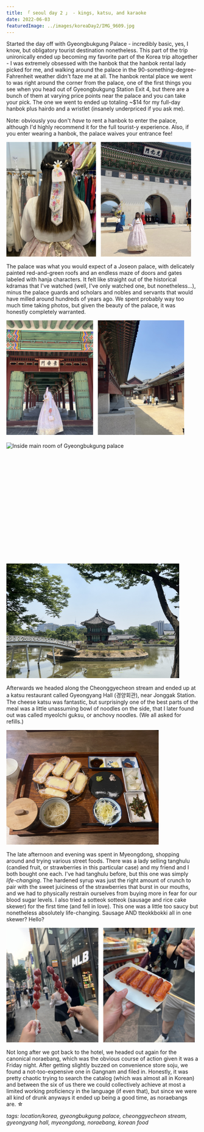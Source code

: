 ```yaml
---
title: 「 seoul day 2 」 - kings, katsu, and karaoke
date: 2022-06-03
featuredImage: ../images/koreaDay2/IMG_9609.jpg
---
```


Started the day off with Gyeongbukgung Palace - incredibly basic, yes, I know, but obligatory tourist destination nonetheless. This part of the trip unironically ended up becoming my favorite part of the Korea trip altogether - I was extremely obsessed with the hanbok that the hanbok rental lady picked for me, and walking around the palace in the 90-something-degree-Fahrenheit weather didn't faze me at all. The hanbok rental place we went to was right around the corner from the palace, one of the first things you see when you head out of Gyeongbukgung Station Exit 4, but there are a bunch of them at varying price points near the palace and you can take your pick. The one we went to ended up totaling ~$14 for my full-day hanbok plus hairdo and a wristlet (insanely underpriced if you ask me).

Note: obviously you don't *have* to rent a hanbok to enter the palace, although I'd highly recommend it for the full tourist-y experience. Also, if you enter wearing a hanbok, the palace waives your entrance fee!

<div>
    <img src="../images/koreaDay2/IMG_2823.jpg" 
        alt="Wearing hanbok at Gyeongbukgung palace"
        style="height: 300px; object-fit:cover;display:inline-block;"
    />
</div>

The palace was what you would expect of a Joseon palace, with delicately painted red-and-green roofs and an endless maze of doors and gates labeled with hanja characters. It felt like straight out of the historical kdramas that I've watched (well, I've only watched one, but nonetheless...), minus the palace guards and scholars and nobles and servants that would have milled around hundreds of years ago. We spent probably way too much time taking photos, but given the beauty of the palace, it was honestly completely warranted.

<div>
    <img src="../images/koreaDay2/IMG_2824.jpg" 
        alt="More pictures of Gyeongbukgung palace"
        style="height: 300px; object-fit:cover;display:inline-block"
    />
</div>

<br/>
<div>
    <img src="../images/koreaDay2/IMG_9715.jpg" 
        alt="Inside main room of Gyeongbukgung palace"
        style="height: 300px; object-fit:cover;display:inline-block"
    />
</div>
<br />
<div>
    <img src="../images/koreaDay2/IMG_9856.jpg" 
        alt="Pagoda in Gyeongbukgung"
        style="height: 300px; object-fit:cover;display:inline-block"
    />
</div>



Afterwards we headed along the Cheonggyecheon stream and ended up at a katsu restaurant called Gyeongyang Hall (경양회관), near Jonggak Station. The cheese katsu was fantastic, but surprisingly one of the best parts of the meal was a little unassuming bowl of noodles on the side, that I later found out was called myeolchi guksu, or anchovy noodles. (We all asked for refills.) 

<div>
    <img src="../images/koreaDay2/IMG_9978.jpg" 
        alt="Cheese katsu at Gyeongyang Hall"
        style="height: 300px; object-fit:cover;display:inline-block"
    />
</div>

The late afternoon and evening was spent in Myeongdong, shopping around and trying various street foods. There was a lady selling tanghulu (candied fruit, or strawberries in this particular case) and my friend and I both bought one each. I've had tanghulu before, but this one was simply *life-changing*. The hardened syrup was just the right amount of crunch to pair with the sweet juiciness of the strawberries that burst in our mouths, and we had to physically restrain ourselves from buying more in fear for our blood sugar levels. I also tried a sotteok sotteok (sausage and rice cake skewer) for the first time (and fell in love). This one was a little too saucy but nonetheless absolutely life-changing. Sausage AND tteokkbokki all in one skewer? Hello?

<div>
    <img src="../images/koreaDay2/IMG_2826.jpg" 
        alt="Street food at Myeongdong"
        style="height: 300px; object-fit:cover;display:inline-block"
    />
</div>

Not long after we got back to the hotel, we headed out again for the canonical noraebang, which was the obvious course of action given it was a Friday night. After getting slightly buzzed on convenience store soju, we found a not-too-expensive one in Gangnam and filed in. Honestly, it was pretty chaotic trying to search the catalog (which was almost all in Korean) and between the six of us there we could collectively achieve at most a limited working proficiency in the language (if even that), but since we were all kind of drunk anyways it ended up being a good time, as noraebangs are. ☆ 

_tags: location/korea, gyeongbukgung palace, cheonggyecheon stream, gyeongyang hall, myeongdong, noraebang, korean food_




